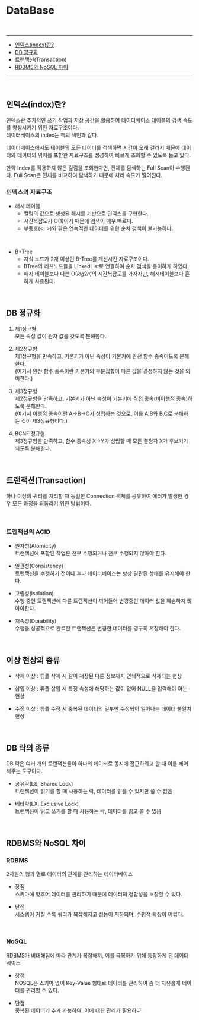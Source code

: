 # DataBase

<br>

<hr/>

- [인덱스(index)란?](#인덱스index란)
- [DB 정규화](#db-정규화)
- [트랜잭션(Transaction)](#트랜잭션transaction)
- [RDBMS와 NoSQL 차이](#rdbms와-nosql-차이)

<hr/>

<br>

## 인덱스(index)란?

인덱스란 추가적인 쓰기 작업과 저장 공간을 활용하여 데이터베이스 테이블의 검색 속도를 향상시키기 위한 자료구조이다. <br>
데이터베이스의 index는 책의 색인과 같다. 

데이터베이스에서도 테이블의 모든 데이터를 검색하면 시간이 오래 걸리기 때문에 데이터와 데이터의 위치를 포함한 자료구조를 생성하여 빠르게 조회할 수 있도록 돕고 있다. <br>

만약 Index를 적용하지 않은 컬럼을 조회한다면, 전체를 탐색하는 Full Scan이 수행된다. Full Scan은 전체를 비교하여 탐색하기 때문에 처리 속도가 떨어진다. <br>

### 인덱스의 자료구조

- 해시 테이블
    - 컬럼의 값으로 생성된 해시를 기반으로 인덱스를 구현한다.
    - 시간복잡도가 O(1)이기 때문에 검색이 매우 빠르다.
    - 부등호(<, >)와 같은 연속적인 데이터를 위한 순차 검색이 불가능하다.

<br>

- B+Tree
    - 자식 노드가 2개 이상인 B-Tree를 개선시킨 자료구조이다.
    - BTree의 리프노드들을 LinkedList로 연결하여 순차 검색을 용이하게 하였다.
    - 해시 테이블보다 나쁜 O(𝑙𝑜𝑔2𝑛)의 시간복잡도를 가지지만, 해시테이블보다 흔하게 사용된다.

<br>

## DB 정규화

1. 제1정규형 <br>
모든 속성 값이 원자 값을 갖도록 분해한다. <br>

2. 제2정규형 <br>
제1정규형을 만족하고, 기본키가 아닌 속성이 기본키에 완전 함수 종속이도록 분해한다. <br>
(여기서 완전 함수 종속이란 기본키의 부분집합이 다른 값을 결정하지 않는 것을 의미한다.) <br>

3. 제3정규형 <br>
제2정규형을 만족하고, 기본키가 아닌 속성이 기본키에 직접 종속(비이행적 종속)하도록 분해한다. <br>
(여기서 이행적 종속이란 A->B->C가 성립하는 것으로, 이를 A,B와 B,C로 분해하는 것이 제3정규형이다.) <br>

4. BCNF 정규형 <br>
제3정규형을 만족하고, 함수 종속성 X->Y가 성립할 때 모든 결정자 X가 후보키가 되도록 분해한다. <br>

<br>

## 트랜잭션(Transaction)

하나 이상의 쿼리를 처리할 때 동일한 Connection 객체를 공유하여 에러가 발생한 경우 모든 과정을 되돌리기 위한 방법이다. <br>

<br>

### 트랜잭션의 ACID

- 원자성(Atomicity) <br>
트랜잭션에 포함된 작업은 전부 수행되거나 전부 수행되지 않아야 한다. <br>

- 일관성(Consistency) <br>
트랜잭션을 수행하기 전이나 후나 데이터베이스는 항상 일관된 상태를 유지해야 한다. <br>

- 고립성(Isolation) <br>
수행 중인 트랜잭션에 다른 트랜잭션이 끼어들어 변경중인 데이터 값을 훼손하지 않아야한다. <br>

- 지속성(Durability) <br>
수행을 성공적으로 완료한 트랜잭션은 변경한 데이터를 영구히 저장해야 한다.

<br>

## 이상 현상의 종류

- 삭제 이상 : 튜플 삭제 시 같이 저장된 다른 정보까지 연쇄적으로 삭제되는 현상 <br>

- 삽입 이상 : 튜플 삽입 시 특정 속성에 해당하는 값이 없어 NULL을 입력해야 하는 현상 <br>

- 수정 이상 : 튜플 수정 시 중복된 데이터의 일부만 수정되어 일어나는 데이터 불일치 현상 <br>

<br>

## DB 락의 종류

DB 락은 여러 개의 트랜잭션들이 하나의 데이터로 동시에 접근하려고 할 때 이를 제어해주는 도구이다. <br>

- 공유락(LS, Shared Lock) <br>
트랜잭션이 읽기를 할 때 사용하는 락, 데이터를 읽을 수 있지만 쓸 수 없음 <br>

- 베타락(LX, Exclusive Lock) <br>
트랜잭션이 읽고 쓰기를 할 때 사용하는 락, 데이터를 읽고 쓸 수 있음 <br>

<br>

## RDBMS와 NoSQL 차이

### RDBMS

2차원의 행과 열로 데이터의 관계를 관리하는 데이터베이스  <br>

- 장점 <br>
스키마에 맞추어 데이터를 관리하기 때문에 데이터의 정합성을 보장할 수 있다. <br>

- 단점 <br>
시스템이 커질 수록 쿼리가 복잡해지고 성능이 저하되며, 수평적 확장이 어렵다. <br>

<br>

### NoSQL

RDBMS가 비대해짐에 따라 관계가 복잡해져, 이를 극복하기 위해 등장하게 된 데이터베이스 <br>

- 장점 <br>
NOSQL은 스키마 없이 Key-Value 형태로 데이터를 관리하여 좀 더 자유롭게 데이터를 관리할 수 있다. <br>

- 단점 <br>
중복된 데이터가 추가 가능하여, 이에 대한 관리가 필요하다. <br>

<br>

<br>